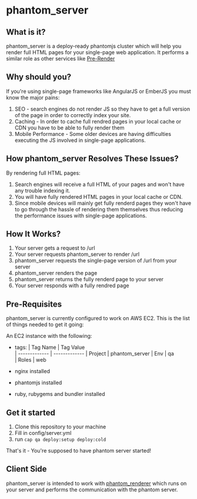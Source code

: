 # phantom_server

## What is it?

phantom_server is a deploy-ready phantomjs cluster which will help you render
full HTML pages for your single-page web application.
It performs a similar role as other services like [Pre-Render](https://prerender.io/)

## Why should you?

If you're using single-page frameworks like AngularJS or EmberJS you must know
the major pains:
1. SEO - search engines do not render JS so they have to get a full version of
   the page in order to correctly index your site.
2. Caching - In order to cache full rendred pages in your local cache or CDN
   you have to be able to fully render them
3. Mobile Performance - Some older devices are having difficulties executing
   the JS involved in single-page applications.

## How phantom_server Resolves These Issues?

By rendering full HTML pages:
1. Search engines will receive a full HTML of your pages and won't have any
   trouble indexing it.
2. You will have fully rendered HTML pages in your local cache or CDN.
3. Since mobile devices will mainly get fully renderd pages they won't have to
   go through the hassle of rendering them themselves thus reducing the
   performance issues with single-page applications.

## How It Works?

1. Your server gets a request to /url
2. Your server requests phantom_server to render /url
3. phantom_server requests the single-page version of /url from your server
4. phantom_server renders the page
5. phantom_server returns the fully renderd page to your server
6. Your server responds with a fully rendred page

## Pre-Requisites

phantom_server is currently configured to work on AWS EC2.
This is the list of things needed to get it going:

An EC2 instance with the following:
  * tags:
    | Tag Name      | Tag Value   
    | ------------- | -------------
    | Project       | phantom_server
    | Env           | qa      
    | Roles         | web 

  * nginx installed
  * phantomjs installed
  * ruby, rubygems and bundler installed

## Get it started

1. Clone this repository to your machine
2. Fill in config/server.yml
3. run `cap qa deploy:setup deploy:cold`

That's it - You're supposed to have phantom server started!

## Client Side

phantom_server is intended to work with [phantom_renderer](https://github.com/FTBpro/phantom_renderer)
which runs on your server and performs the communication with the phantom server.



